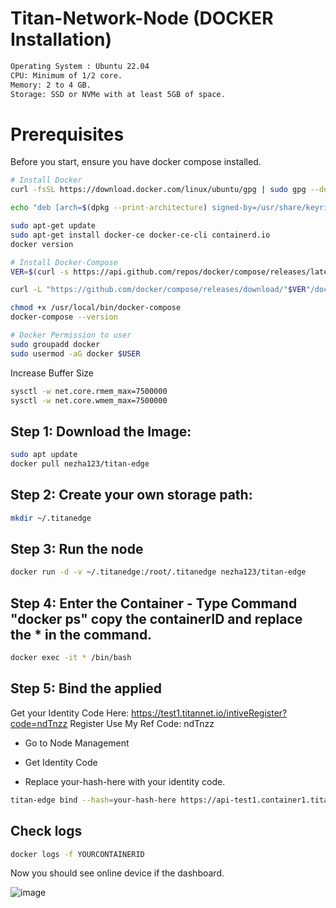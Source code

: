 # Titan-Network-Node (DOCKER Installation)

```bash
Operating System : Ubuntu 22.04
CPU: Minimum of 1/2 core.
Memory: 2 to 4 GB.
Storage: SSD or NVMe with at least 5GB of space.
```
# Prerequisites
Before you start, ensure you have docker compose installed.
```bash
# Install Docker
curl -fsSL https://download.docker.com/linux/ubuntu/gpg | sudo gpg --dearmor -o /usr/share/keyrings/docker-archive-keyring.gpg

echo "deb [arch=$(dpkg --print-architecture) signed-by=/usr/share/keyrings/docker-archive-keyring.gpg] https://download.docker.com/linux/ubuntu $(lsb_release -cs) stable" | sudo tee /etc/apt/sources.list.d/docker.list > /dev/null

sudo apt-get update
sudo apt-get install docker-ce docker-ce-cli containerd.io
docker version

# Install Docker-Compose
VER=$(curl -s https://api.github.com/repos/docker/compose/releases/latest | grep tag_name | cut -d '"' -f 4)

curl -L "https://github.com/docker/compose/releases/download/"$VER"/docker-compose-$(uname -s)-$(uname -m)" -o /usr/local/bin/docker-compose

chmod +x /usr/local/bin/docker-compose
docker-compose --version

# Docker Permission to user
sudo groupadd docker
sudo usermod -aG docker $USER
```

Increase Buffer Size
```bash
sysctl -w net.core.rmem_max=7500000
sysctl -w net.core.wmem_max=7500000
```

## Step 1: Download the Image:
```bash
sudo apt update
docker pull nezha123/titan-edge
```

## Step 2:  Create your own storage path:
```bash
mkdir ~/.titanedge
```

## Step 3: Run the node
```bash
docker run -d -v ~/.titanedge:/root/.titanedge nezha123/titan-edge
```

## Step 4: Enter the Container - Type Command "docker ps" copy the containerID and replace the * in the command. 
```bash
docker exec -it * /bin/bash
```

## Step 5: Bind the applied
Get your Identity Code Here: 
https://test1.titannet.io/intiveRegister?code=ndTnzz
Register Use My Ref Code: ndTnzz
- Go to Node Management
- Get Identity Code

- Replace your-hash-here with your identity code. 
```bash
titan-edge bind --hash=your-hash-here https://api-test1.container1.titannet.io/api/v2/device/binding
```

## Check logs 
```bash
docker logs -f YOURCONTAINERID
```
Now you should see online device if the dashboard.

![image](https://github.com/user-attachments/assets/0cc41727-90f2-4d07-8bd1-97d567a76ae8)



























